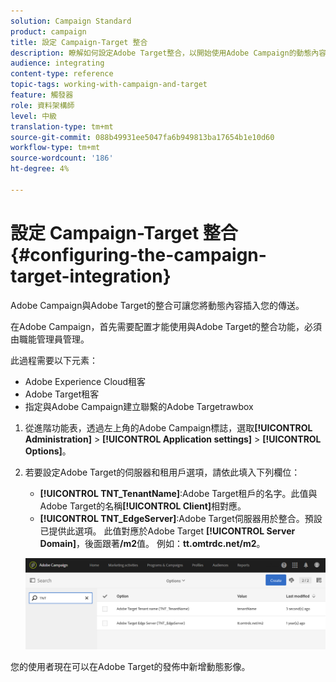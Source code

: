 ```yaml
---
solution: Campaign Standard
product: campaign
title: 設定 Campaign-Target 整合
description: 瞭解如何設定Adobe Target整合，以開始使用Adobe Campaign的動態內容。
audience: integrating
content-type: reference
topic-tags: working-with-campaign-and-target
feature: 觸發器
role: 資料架構師
level: 中級
translation-type: tm+mt
source-git-commit: 088b49931ee5047fa6b949813ba17654b1e10d60
workflow-type: tm+mt
source-wordcount: '186'
ht-degree: 4%

---
```



# 設定 Campaign-Target 整合{#configuring-the-campaign-target-integration}

Adobe Campaign與Adobe Target的整合可讓您將動態內容插入您的傳送。

在Adobe Campaign，首先需要配置才能使用與Adobe Target的整合功能，必須由職能管理員管理。

此過程需要以下元素：

* Adobe Experience Cloud租客
* Adobe Target租客
* 指定與Adobe Campaign建立聯繫的Adobe Targetrawbox

1. 從進階功能表，透過左上角的Adobe Campaign標誌，選取&#x200B;**[!UICONTROL Administration]** > **[!UICONTROL Application settings]** > **[!UICONTROL Options]**。
1. 若要設定Adobe Target的伺服器和租用戶選項，請依此填入下列欄位：

   * **[!UICONTROL TNT_TenantName]**:Adobe Target租戶的名字。此值與Adobe Target的名稱&#x200B;**[!UICONTROL Client]**&#x200B;相對應。
   * **[!UICONTROL TNT_EdgeServer]**:Adobe Target伺服器用於整合。預設已提供此選項。 此值對應於Adobe Target **[!UICONTROL Server Domain]**，後面跟著&#x200B;**/m2**&#x200B;值。 例如：**tt.omtrdc.net/m2**。

   ![](assets/tar_options.png)

您的使用者現在可以在Adobe Target的發佈中新增動態影像。
